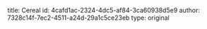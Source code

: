 title: Cereal
id: 4cafd1ac-2324-4dc5-af84-3ca60938d5e9
author: 7328c14f-7ec2-4511-a24d-29a1c5ce23eb
type: original
